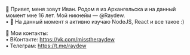 👋 Привет, меня зовут Иван. Родом я из Архангельска и на данный момент мне 16 лет. Мой никнейм — @Raydew.<br >
• 👀 На данный момент я активно изучаю NodeJS, React и все такое :)

📑 Мои контакты:<br >
• ВКонтакте: https://vk.com/misstheraydew<br >
• Телеграм: https://t.me/raydew
